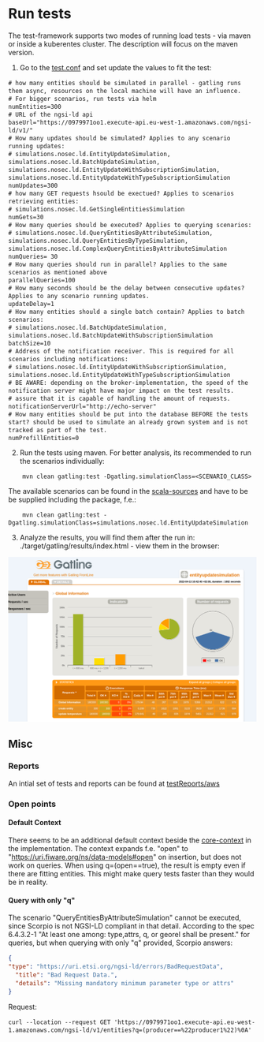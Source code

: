 # Run tests

The test-framework supports two modes of running load tests - via maven or inside a kuberentes cluster. The description will focus on the maven version.

1. Go to the [test.conf](src/test/resources/test.conf) and set update the values to fit the test:
```
# how many entities should be simulated in parallel - gatling runs them async, resources on the local machine will have an influence.  
# For bigger scenarios, run tests via helm
numEntities=300
# URL of the ngsi-ld api 
baseUrl="https://0979971oo1.execute-api.eu-west-1.amazonaws.com/ngsi-ld/v1/"
# How many updates should be simulated? Applies to any scenario running updates:
# simulations.nosec.ld.EntityUpdateSimulation, simulations.nosec.ld.BatchUpdateSimulation, simulations.nosec.ld.EntityUpdateWithSubscriptionSimulation, simulations.nosec.ld.EntityUpdateWithTypeSubscriptionSimulation
numUpdates=300
# how many GET requests hsould be exectued? Applies to scenarios retrieving entities:
# simulations.nosec.ld.GetSingleEntitiesSimulation
numGets=30
# How many queries should be executed? Applies to querying scenarios:
# simulations.nosec.ld.QueryEntitiesByAttributeSimulation, simulations.nosec.ld.QueryEntitiesByTypeSimulation, simulations.nosec.ld.ComplexQueryEntitiesByAttributeSimulation
numQueries= 30
# How many queries should run in parallel? Applies to the same scenarios as mentioned above
parallelQueries=100
# How many seconds should be the delay between consecutive updates? Applies to any scenario running updates.
updateDelay=1
# How many entities should a single batch contain? Applies to batch scenarios:
# simulations.nosec.ld.BatchUpdateSimulation,  simulations.nosec.ld.BatchUpdateWithSubscriptionSimulation
batchSize=10
# Address of the notification receiver. This is required for all scenarios including notifications:
# simulations.nosec.ld.EntityUpdateWithSubscriptionSimulation, simulations.nosec.ld.EntityUpdateWithTypeSubscriptionSimulation
# BE AWARE: depending on the broker-implementation, the speed of the notification server might have major impact on the test results.
# assure that it is capable of handling the amount of requests.
notificationServerUrl="http://echo-server"
# How many entities should be put into the database BEFORE the tests start? should be used to simulate an already grown system and is not tracked as part of the test. 
numPrefillEntities=0
```
2. Run the tests using maven. For better analysis, its recommended to run the scenarios individually:
```shell
    mvn clean gatling:test -Dgatling.simulationClass=<SCENARIO_CLASS>
```
The available scenarios can be found in the [scala-sources](./src/test/scala/simulations/nosec/ld/) and have to be be supplied including the package, f.e.:
```shell
    mvn clean gatling:test -Dgatling.simulationClass=simulations.nosec.ld.EntityUpdateSimulation 
```

3. Analyze the results, you will find them after the run in: ./target/gatling/results/index.html - view them in the browser:

![Report-Example](./doc/gatling-report.png)


## Misc

### Reports

An intial set of tests and reports can be found at [testReports/aws](./testReports/aws)

### Open points
#### Default Context
There seems to be an additional default context beside the [core-context](https://uri.etsi.org/ngsi-ld/v1/ngsi-ld-core-context.jsonld) in the implementation. The context expands f.e. "open" to "https://uri.fiware.org/ns/data-models#open" on insertion,
but does not work on queries. When using q=(open==true), the result is empty even if there are fitting entities. This might make query tests faster than they would be in reality.

#### Query with only "q"
The scenario "QueryEntitiesByAttributeSimulation" cannot be executed, since Scorpio is not NGSI-LD compliant in that detail. According to the spec 6.4.3.2-1 "At least one among: type,attrs, q, or georel shall be present." for queries,
but when querying with only "q" provided, Scorpio answers:
```json
{
"type": "https://uri.etsi.org/ngsi-ld/errors/BadRequestData",
  "title": "Bad Request Data.",
  "details": "Missing mandatory minimum parameter type or attrs"
}
```
Request: 
```shell
curl --location --request GET 'https://0979971oo1.execute-api.eu-west-1.amazonaws.com/ngsi-ld/v1/entities?q=(producer==%22producer1%22)%0A'
```

